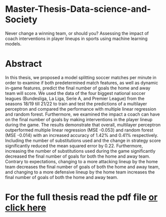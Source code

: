 # Master-Thesis-Data-science-and-Society
Never change a winning team, or should you? Assessing the impact of coach interventions in player lineups in sports
using machine learning models. 

# Abstract
In this thesis, we proposed a model splitting soccer matches per minute in order 
to examine if both predetermined match features, as well as dynamic in-game 
features, predict the final number of goals the home and away team will score. We 
used the data of the four biggest national soccer leagues (Bundesliga, La Liga, 
Serie A, and Premier League) from the seasons 18/19 till 21/22 to train and test 
the predictions of a multilayer perceptron and compared the performance with 
multiple linear regression and random forest. Furthermore, we examined the 
impact a coach can have on the final number of goals by making interventions in 
the player lineup during the game. The results demonstrate that overall, multilayer 
perceptron outperformed multiple linear regression (MSE -0.053) and random 
forest (MSE -0.014) with an increased accuracy of 1.42% and 0.41% respectively. 
Including the number of substitutions used and the change in strategy score 
significantly reduced the mean squared error by 0.22. Furthermore, increasing the 
number of substitutions used during the game significantly decreased the final 
number of goals for both the home and away team. Contrary to expectations, 
changing to a more attacking lineup by the home team decreases the final number 
of goals of both the home and away team, and changing to a more defensive lineup 
by the home team increases the final number of goals of both the home and away 
team. 

# For the full thesis read the pdf file [or click here ](https://github.com/casruger/Data-Science-and-Sociaty-Thesis/blob/main/Data%20Science%20Thesis%20-%20Never%20change%20a%20winning%20team.pdf)
